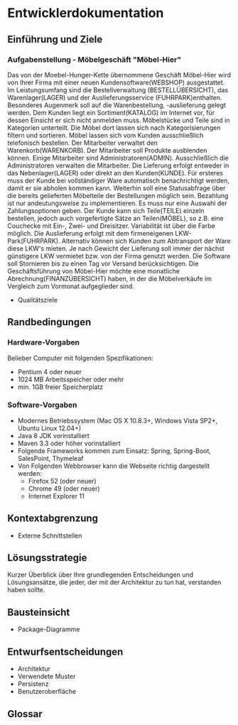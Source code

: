 # Entwicklerdokumentation

## Einführung und Ziele

### Aufgabenstellung - Möbelgeschäft "Möbel-Hier"
Das von der Moebel-Hunger-Kette übernommene Geschäft Möbel-Hier wird von Ihrer Firma mit einer neuen Kundensoftware(WEBSHOP) ausgestattet.
Im Leistungsumfang sind die Bestellverwaltung (BESTELLÜBERSICHT), das Warenlager(LAGER) und der Auslieferungsservice (FUHRPARK)enthalten.
Besonderes Augenmerk soll auf die Warenbestellung,  -auslieferung gelegt werden.
Dem Kunden liegt ein Sortiment(KATALOG) im Internet vor, für dessen Einsicht er sich nicht anmelden muss.
Möbelstücke und Teile sind in Kategorien unterteilt.
Die Möbel dort lassen sich nach Kategorisierungen filtern und sortieren.
Möbel lassen sich vom Kunden ausschließlich telefonisch bestellen.
Der Mitarbeiter verwaltet den Warenkorb(WARENKORB). 
Der Mitarbeiter soll Produkte ausblenden können.
Einige Mitarbeiter sind Administratoren(ADMIN).
Ausschließlich die Administratoren verwalten die Mitarbeiter.
Die Lieferung erfolgt entweder in das Nebenlager(LAGER) oder direkt an den Kunden(KUNDE).
Für ersteres muss der Kunde bei vollständiger Ware automatisch benachrichtigt werden, damit er sie abholen kommen kann.
Weiterhin soll eine Statusabfrage über die bereits gelieferten Möbelteile der Bestellungen möglich sein.
Bezahlung ist nur andeutungsweise zu implementieren. Es muss nur eine Auswahl der Zahlungsoptionen geben.
Der Kunde kann sich Teile(TEILE) einzeln bestellen, jedoch auch vorgefertigte Sätze an Teilen(MÖBEL), so z.B. eine Couchecke mit Ein-, Zwei- und Dreisitzer.
Variabilität ist über die Farbe möglich.
Die Auslieferung erfolgt mit dem firmeneigenen LKW-Park(FUHRPARK).
Alternativ können sich Kunden zum Abtransport der Ware diese LKW's mieten.
Je nach Gewicht der Lieferung soll immer der nächst günstigere LKW vermietet bzw.
von der Firma genutzt werden.
Die Software soll Stornieren bis zu einen Tag vor Versand berücksichtigen.
Die Geschäftsführung von Möbel-Hier möchte eine monatliche Abrechnung(FINANZÜBERSICHT)  haben, in der die Möbelverkäufe im Vergleich zum Vormonat aufgeglieder sind.


- Qualitätsziele

## Randbedingungen

### Hardware-Vorgaben
Belieber Computer mit folgenden Spezifikationen:
- Pentium 4 oder neuer
- 1024 MB Arbeitsspeicher oder mehr
- min. 1GB freier Speicherplatz

### Software-Vorgaben
- Modernes Betriebssystem (Mac OS X 10.8.3+, Windows Vista SP2+, Ubuntu Linux 12.04+)
- Java 8 JDK vorinstalliert
- Maven 3.3 oder höher vorinstalliert
- Folgende Frameworks kommen zum Einsatz: Spring, Spring-Boot, SalesPoint, Thymeleaf
- Von Folgenden Webbrowser kann die Webseite richtig dargestellt werden:
  - Firefox 52 (oder neuer)
  - Chrome 49 (oder neuer)
  - Internet Explorer 11

## Kontextabgrenzung
- Externe Schnittstellen

## Lösungsstrategie
Kurzer Überblick über Ihre grundlegenden Entscheidungen und Lösungsansätze, die jeder, der mit der Architektur zu tun hat, verstanden haben sollte.

## Bausteinsicht
- Package-Diagramme

## Entwurfsentscheidungen
- Architektur
- Verwendete Muster
- Persistenz
- Benutzeroberfläche

## Glossar
